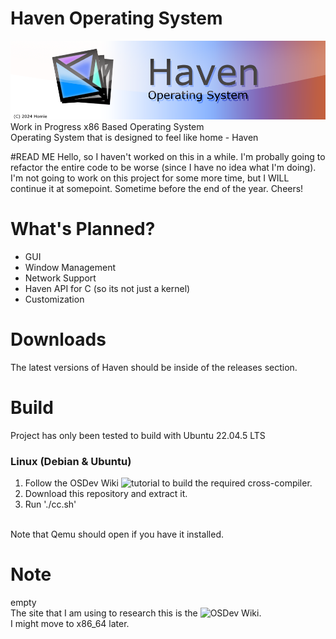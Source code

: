 # Haven Operating System
![alt text](https://raw.githubusercontent.com/Yourhomie164/HavenSystem/refs/heads/main/hvn_banner.png "Haven OS Banner")
<br>
Work in Progress x86 Based Operating System
<br>
Operating System that is designed to feel like home - Haven

#READ ME
Hello, so I haven't worked on this in a while. I'm probally going to refactor the entire code to be worse (since I have no idea what I'm doing).
I'm not going to work on this project for some more time, but I WILL continue it at somepoint. Sometime before the end of the year.
Cheers!

# What's Planned?
- GUI
- Window Management
- Network Support
- Haven API for C (so its not just a kernel)
- Customization

# Downloads
The latest versions of Haven should be inside of the releases section.

# Build
Project has only been tested to build with Ubuntu 22.04.5 LTS
### Linux (Debian & Ubuntu)
1. Follow the OSDev Wiki ![tutorial](https://wiki.osdev.org/GCC_Cross-Compiler#Preparing_for_the_build) to build the required cross-compiler.
2. Download this repository and extract it.
3. Run './cc.sh'
<br>
Note that Qemu should open if you have it installed.

# Note
empty
<br>
The site that I am using to research this is the ![OSDev Wiki](https://wiki.osdev.org/).
<br>
I might move to x86_64 later.
